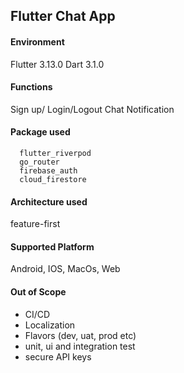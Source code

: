 ## Flutter Chat App

#### Environment
Flutter 3.13.0
Dart 3.1.0

#### Functions
Sign up/ Login/Logout
Chat
Notification


#### Package used
```$xslt
  flutter_riverpod
  go_router
  firebase_auth
  cloud_firestore
```

#### Architecture  used
feature-first

#### Supported Platform
Android, IOS, MacOs, Web


#### Out of Scope
- CI/CD
- Localization
- Flavors (dev, uat, prod etc)
- unit, ui and integration test
- secure API keys
